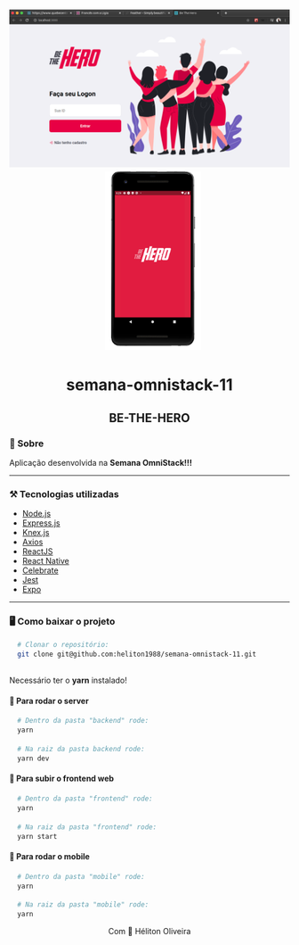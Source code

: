 <h1 align="center">
  <img alt="beTheHero" src=".github/logo.png" width="600px"  />
    &nbsp;
  <img alt="bethehero mobile" src=".github/phone.png" height="320px" />
</h1>

<h1 align="center"> semana-omnistack-11 </h1>

<h2 align="center">BE-THE-HERO</h2>


### 📃 Sobre 
  
Aplicação desenvolvida na **Semana OmniStack!!!**

---

### ⚒️ Tecnologias utilizadas

- [Node.js](https://nodejs.org/en/) 
- [Express.js](https://expressjs.com/pt-br/)
- [Knex.js](http://knexjs.org/)
- [Axios](https://www.npmjs.com/package/axios)
- [ReactJS](https://pt-br.reactjs.org/)
- [React Native](https://reactnative.dev/)
- [Celebrate](https://www.npmjs.com/package/celebrate)
- [Jest](https://jestjs.io/)
- [Expo](https://expo.io/)

---

### 🖥 Como baixar o projeto

```bash
  # Clonar o repositório:
  git clone git@github.com:heliton1988/semana-omnistack-11.git
  
```

Necessário ter o **yarn** instalado!

#### 🚀 Para rodar o server

```bash
  # Dentro da pasta "backend" rode:
  yarn

  # Na raiz da pasta backend rode:
  yarn dev
```

#### 🚀 Para subir o frontend web


```bash
  # Dentro da pasta "frontend" rode:
  yarn

  # Na raiz da pasta "frontend" rode: 
  yarn start
```

#### 🚀 Para rodar o mobile

```bash
  # Dentro da pasta "mobile" rode: 
  yarn

  # Na raiz da pasta "mobile" rode: 
  yarn
```

<p align="center">Com 💙 Héliton Oliveira</p>